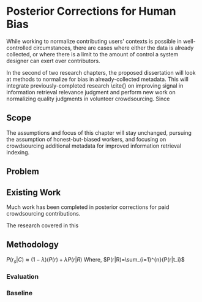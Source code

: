 Posterior Corrections for Human Bias
=====================================

While working to normalize contributing users' contexts is possible in well-controlled circumstances, there are cases where either 
 the data is already collected, or 
 where there is a limit to the amount of control a system designer can exert over contributors.

In the second of two research chapters, the proposed dissertation will look at methods to normalize for bias in already-collected metadata.
This will integrate previously-completed research \cite{}<!--TODO ASIS&T--> on improving signal in information retrieval relevance judgment and perform new work on normalizing quality judgments in volunteer crowdsourcing.
Since 


## Scope

The assumptions and focus of this chapter will stay unchanged,
 pursuing the assumption of honest-but-biased workers, and
 focusing on crowdsourcing additional metadata for improved information retrieval indexing.

## Problem

## Existing Work

Much work has been completed in posterior corrections for paid crowdsourcing contributions.


The research covered in this


## Methodology

$P(r_s|C)\approx(1-\lambda)(P(r)+\lambda P(r|R)$ <!--_-->
Where, 
$P(r|R)=\sum_{i=1}^{n}{P(r|t_i}$

### Evaluation

### Baseline

